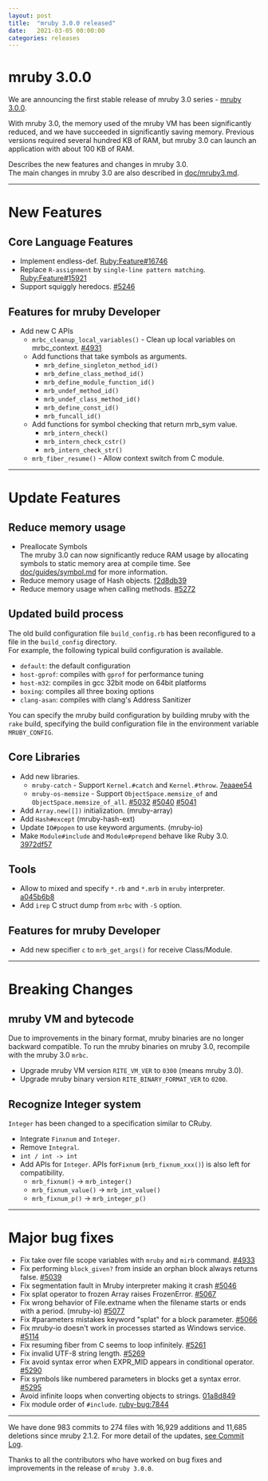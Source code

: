 ```yaml
---
layout: post
title:  "mruby 3.0.0 released"
date:   2021-03-05 00:00:00
categories: releases
---
```


# mruby 3.0.0

We are announcing the first stable release of mruby 3.0 series - [mruby 3.0.0](https://github.com/mruby/mruby/releases/tag/3.0.0).

With mruby 3.0, the memory used of the mruby VM has been significantly reduced, and we have succeeded in significantly saving memory.
Previous versions required several hundred KB of RAM, but mruby 3.0 can launch an application with about 100 KB of RAM.

Describes the new features and changes in mruby 3.0.  
The main changes in mruby 3.0 are also described in [doc/mruby3.md](https://github.com/mruby/mruby/blob/master/doc/mruby3.md).

---

# New Features

## Core Language Features

- Implement endless-def. [Ruby:Feature#16746](https://bugs.ruby-lang.org/issues/16746)
- Replace `R-assignment` by `single-line pattern matching`. [Ruby:Feature#15921](https://bugs.ruby-lang.org/issues/15921)
- Support squiggly heredocs. [#5246](https://github.com/mruby/mruby/pull/5246)

## Features for mruby Developer

- Add new C APIs
  - `mrbc_cleanup_local_variables()` - Clean up local variables on mrbc_context. [#4931](https://github.com/mruby/mruby/pull/4931)
  - Add functions that take symbols as arguments.
    - `mrb_define_singleton_method_id()`
    - `mrb_define_class_method_id()`
    - `mrb_define_module_function_id()`
    - `mrb_undef_method_id()`
    - `mrb_undef_class_method_id()`
    - `mrb_define_const_id()`
    - `mrb_funcall_id()`
  - Add functions for symbol checking that return mrb_sym value.
    - `mrb_intern_check()`
    - `mrb_intern_check_cstr()`
    - `mrb_intern_check_str()`
  - `mrb_fiber_resume()` - Allow context switch from C module.

---

# Update Features

## Reduce memory usage

- Preallocate Symbols  
  The mruby 3.0 can now significantly reduce RAM usage by allocating symbols to static memory area at compile time. See [doc/guides/symbol.md](https://github.com/mruby/mruby/blob/master/doc/guides/symbol.md) for more information.
- Reduce memory usage of Hash objects. [f2d8db39](https://github.com/mruby/mruby/commit/f2d8db39)
- Reduce memory usage when calling methods. [#5272](https://github.com/mruby/mruby/pull/5272)

## Updated build process

The old build configuration file `build_config.rb` has been reconfigured to a file in the `build_config` directory.  
For example, the following typical build configuration is available.

- `default`: the default configuration
- `host-gprof`: compiles with `gprof` for performance tuning
- `host-m32`: compiles in gcc 32bit mode on 64bit platforms
- `boxing`: compiles all three boxing options
- `clang-asan`: compiles with clang's Address Sanitizer

You can specify the mruby build configuration by building mruby with the `rake` build, specifying the build configuration file in the environment variable `MRUBY_CONFIG`.

## Core Libraries

- Add new libraries.
  - `mruby-catch` - Support `Kernel.#catch` and `Kernel.#throw`. [7eaaee54](https://github.com/mruby/mruby/commit/7eaaee54)
  - `mruby-os-memsize` - Support `ObjectSpace.memsize_of` and `ObjectSpace.memsize_of_all`. [#5032](https://github.com/mruby/mruby/pull/5032) [#5040](https://github.com/mruby/mruby/pull/5040) [#5041](https://github.com/mruby/mruby/pull/5041)
- Add `Array.new([])` initialization. (mruby-array)
- Add `Hash#except` (mruby-hash-ext)
- Update `IO#popen` to use keyword arguments. (mruby-io)
- Make `Module#include` and `Module#prepend` behave like Ruby 3.0. [3972df57](https://github.com/mruby/mruby/commit/3972df57)

## Tools

- Allow to mixed and specify `*.rb` and `*.mrb` in `mruby` interpreter. [a045b6b8](https://github.com/mruby/mruby/commit/a045b6b8)
- Add `irep` C struct dump from `mrbc` with `-S` option.

## Features for mruby Developer

- Add new specifier `c` to `mrb_get_args()` for receive Class/Module.

---

# Breaking Changes

## mruby VM and bytecode

Due to improvements in the binary format, mruby binaries are no longer backward compatible. 
To run the mruby binaries on mruby 3.0, recompile with the mruby 3.0 `mrbc`.

- Upgrade mruby VM version `RITE_VM_VER` to `0300` (means mruby 3.0).
- Upgrade mruby binary version `RITE_BINARY_FORMAT_VER` to `0200`.

## Recognize Integer system

`Integer` has been changed to a specification similar to CRuby.

- Integrate `Finxnum` and `Integer`.
- Remove `Integral`.
- `int / int -> int`
- Add APIs for `Integer`.  APIs for`Fixnum` (`mrb_fixnum_xxx()`) is also left for compatibility.
  - `mrb_fixnum()` -> `mrb_integer()`
  - `mrb_fixnum_value()` -> `mrb_int_value()`
  - `mrb_fixnum_p()` -> `mrb_integer_p()`

---

# Major bug fixes

- Fix take over file scope variables with `mruby` and `mirb` command. [#4933](https://github.com/mruby/mruby/issues/4933)
- Fix performing `block_given?` from inside an orphan block always returns false. [#5039](https://github.com/mruby/mruby/issues/5039)
- Fix segmentation fault in Mruby interpreter making it crash [#5046](https://github.com/mruby/mruby/issues/5046)
- Fix splat operator to frozen Array raises FrozenError. [#5067](https://github.com/mruby/mruby/issues/5067)
- Fix wrong behavior of File.extname when the filename starts or ends with a period. (mruby-io) [#5077](https://github.com/mruby/mruby/issues/5077)
- Fix #parameters mistakes keyword "splat" for a block parameter. [#5066](https://github.com/mruby/mruby/issues/5066)
- Fix mruby-io doesn't work in processes started as Windows service. [#5114](https://github.com/mruby/mruby/issues/5114)
- Fix resuming fiber from C seems to loop infinitely. [#5261](https://github.com/mruby/mruby/issues/5261)
- Fix invalid UTF-8 string length. [#5269](https://github.com/mruby/mruby/issues/5269)
- Fix avoid syntax error when EXPR_MID appears in conditional operator. [#5290](https://github.com/mruby/mruby/issues/5290)
- Fix symbols like numbered parameters in blocks get a syntax error. [#5295](https://github.com/mruby/mruby/issues/5295)
- Avoid infinite loops when converting objects to strings. [01a8d849](https://github.com/mruby/mruby/commit/01a8d849)
- Fix module order of `#include`. [ruby-bug:7844](https://bugs.ruby-lang.org/issues/7844)

---

We have done 983 commits to 274 files with 16,929 additions and 11,685 deletions since mruby 2.1.2. For more detail of the updates, [see Commit Log](https://github.com/mruby/mruby/compare/2.1.2...3.0.0).

Thanks to all the contributors who have worked on bug fixes and improvements in the release of `mruby 3.0.0`.
